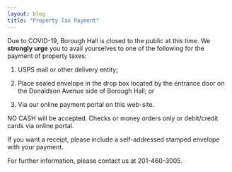 ```yaml
---
layout: blog
title: "Property Tax Payment"
---
```


Due to COVID-19, Borough Hall is closed to the public at this time.  We **strongly urge** you to avail yourselves to one of the following for the payment of property taxes:

1.    USPS mail or other delivery entity;

2.    Place sealed envelope in the drop box located by the entrance door on the Donaldson Avenue side of Borough Hall; or

3.    Via our online payment portal on this web-site.

NO CASH will be accepted.  Checks or money orders only or debit/credit cards via online portal.

If you want a receipt, please include a self-addressed stamped envelope with your payment.

For further information, please contact us at 201-460-3005.
